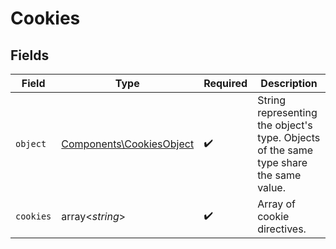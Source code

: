 # Cookies


## Fields

| Field                                                                                 | Type                                                                                  | Required                                                                              | Description                                                                           |
| ------------------------------------------------------------------------------------- | ------------------------------------------------------------------------------------- | ------------------------------------------------------------------------------------- | ------------------------------------------------------------------------------------- |
| `object`                                                                              | [Components\CookiesObject](../../Models/Components/CookiesObject.md)                  | :heavy_check_mark:                                                                    | String representing the object's type. Objects of the same type share the same value. |
| `cookies`                                                                             | array<*string*>                                                                       | :heavy_check_mark:                                                                    | Array of cookie directives.                                                           |